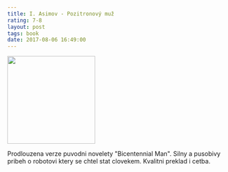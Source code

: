 ```yaml
---
title: I. Asimov - Pozitronový muž
rating: 7-8
layout: post
tags: book
date: 2017-08-06 16:49:00
---
```

<img width="200" src="http://www.legie.info/images/kniha-small/1/1957-1534.jpg" />
<p>
Prodlouzena verze puvodni novelety "Bicentennial Man". Silny a pusobivy pribeh o robotovi ktery se chtel stat clovekem. Kvalitni preklad i cetba.
</p>
